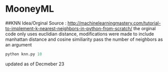 # MooneyML

##KNN 
Idea/Orginal Source : http://machinelearningmastery.com/tutorial-to-implement-k-nearest-neighbors-in-python-from-scratch/
the orginal code only uses euclidian distance, modifications were made to include manhattan distance and cosine similiarity
pass the number of neighbors as an argument
```python
python knn.py 10
```
updated as of Decmeber 23
